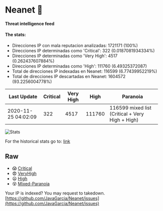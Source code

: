 # Neanet :hocho:
#### Threat intelligence feed
#### The stats:

- Direcciones IP con mala reputacion analizadas: 1721171 (100%)
- Direcciones IP determinadas como 'Critical':  322 (0.0187081934334%)
- Direcciones IP determinadas como 'Very High':  4517 (0.262437607884%)
- Direcciones IP determinadas como 'High':  111760 (6.49325372087)
- Total de direcciones IP indexadas en Neanet:  116599 (6.77439952219%)
- Total de direcciones IP descartadas en Neanet:  1604572 (93.2256004778%)

| Last Update | Critical | Very High | High | Paranoia |
| --- | --- | --- | --- | --- |
| 2020-11-25 04:02:09 | 322 | 4517 | 111760 | 116599 mixed list (Critical + Very High + High)|

![Stats](https://docs.google.com/spreadsheets/d/e/2PACX-1vSnaNMIXVabIpDJjufMlzH7poXnshF3mgd8Is1g9ytUEzVsP5my4Trn8f-xkoLLQ38xpL3HtmUexLo6/pubchart?oid=501124687&format=image)

For the historical stats go to: [link](/stats.csv)
## Raw
- :scream: [Critical](https://raw.githubusercontent.com/JavaGarcia/Neanet/master/blacklists/neanet_critical.txt)
- :fearful: [VeryHigh](https://raw.githubusercontent.com/JavaGarcia/Neanet/master/blacklists/neanet_veryHigh.txtt)
- :frowning: [High](https://raw.githubusercontent.com/JavaGarcia/Neanet/master/blacklists/neanet_high.txt)
- :dizzy_face: [Mixed-Paranoia](https://raw.githubusercontent.com/JavaGarcia/Neanet/master/blacklists/neanet_all.txt)


Your IP is indexed? You may request to takedown. [https://github.com/JavaGarcia/Neanet/issues](https://github.com/JavaGarcia/Neanet/issues)



















































































































































































































































































































































































































































































































































































































































































































































































































































































































































































































































































































































































































































































































































































































































































































































































































































































































































































































































































































































































































































































































































































































































































































































































































































































